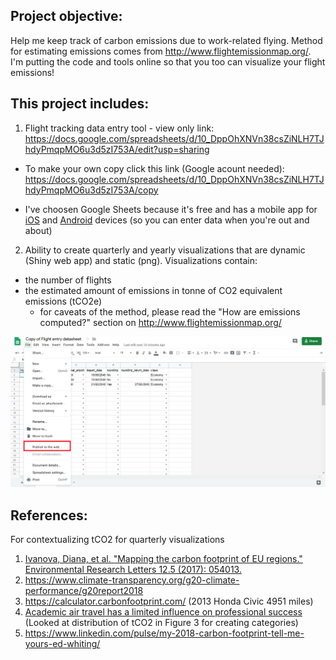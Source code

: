 ## Project objective:
Help me keep track of carbon emissions due to work-related flying. Method for estimating emissions comes from http://www.flightemissionmap.org/. I'm putting the code and tools online so that you too can visualize your flight emissions!

## This project includes: 
1. Flight tracking data entry tool - view only link:
https://docs.google.com/spreadsheets/d/10_DppOhXNVn38csZiNLH7TJhdyPmqpMO6u3d5zI753A/edit?usp=sharing
  + To make your own copy click this link (Google acount needed): https://docs.google.com/spreadsheets/d/10_DppOhXNVn38csZiNLH7TJhdyPmqpMO6u3d5zI753A/copy

   + I've choosen Google Sheets because it's free and has a mobile app for [iOS](https://itunes.apple.com/app/apple-store/id842849113?mt=8) and [Android](https://play.google.com/store/apps/details?id=com.google.android.apps.docs.editors.sheets) devices (so you can enter data when you're out and about)


2. Ability to create quarterly and yearly visualizations that are dynamic (Shiny web app) and static (png). Visualizations contain:
- the number of flights
- the estimated amount of emissions in tonne of CO2 equivalent emissions (tCO2e)
  + for caveats of the method, please read the "How are emissions computed?" section on http://www.flightemissionmap.org/


![Screenshot](misc/publish_to_web_screenshot.png)

## References:
For contextualizing tCO2 for quarterly visualizations
1. [Ivanova, Diana, et al. "Mapping the carbon footprint of EU regions." Environmental Research Letters 12.5 (2017): 054013.](https://doi.org/10.1088/1748-9326/aa6da9)
2. https://www.climate-transparency.org/g20-climate-performance/g20report2018
3. https://calculator.carbonfootprint.com/ (2013 Honda Civic 4951 miles)
4. [Academic air travel has a limited influence on professional success](https://doi.org/10.1016/j.jclepro.2019.04.109) (Looked at distribution of tCO2 in Figure 3 for creating categories)
5. https://www.linkedin.com/pulse/my-2018-carbon-footprint-tell-me-yours-ed-whiting/
